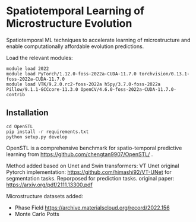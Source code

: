 # Spatiotemporal Learning of Microstructure Evolution
Spatiotemporal ML techniques to accelerate learning of microstructure and enable computationally affordable evolution predictions.

Load the relevant modules:
```
module load 2022
module load PyTorch/1.12.0-foss-2022a-CUDA-11.7.0 torchvision/0.13.1-foss-2022a-CUDA-11.7.0
module load VTK/9.2.0.rc2-foss-2022a h5py/3.7.0-foss-2022a Pillow/9.1.1-GCCcore-11.3.0 OpenCV/4.6.0-foss-2022a-CUDA-11.7.0-contrib
```

## Installation
```
cd OpenSTL
pip install -r requirements.txt
python setup.py develop
```

OpenSTL is a comprehensive benchmark for spatio-temporal predictive learning from https://github.com/chengtan9907/OpenSTL/ .

Method added based on Unet and Swin transformers: VT Unet
original Pytorch implementation: https://github.com/himashi92/VT-UNet for segmentation tasks. Reporposed for prediction tasks. 
original paper: https://arxiv.org/pdf/2111.13300.pdf 

Microstructure datasets added:
- Phase Field  https://archive.materialscloud.org/record/2022.156
- Monte Carlo Potts




